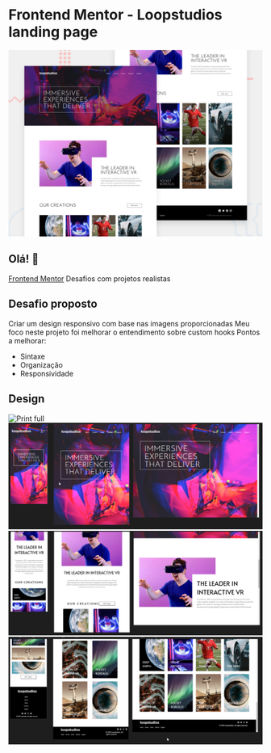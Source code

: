 # Frontend Mentor - Loopstudios landing page

![Design preview for the Loopstudios landing page coding challenge](./design/desktop-preview.jpg)

## Olá! 👋

[Frontend Mentor](https://www.frontendmentor.io) Desafios com projetos realistas



## Desafio proposto

Criar um design responsivo com base nas imagens proporcionadas
Meu foco neste projeto foi melhorar o entendimento sobre custom hooks
Pontos a melhorar:
- Sintaxe
- Organização
- Responsividade

## Design

![Print full](./prints/design%20full.png)
![Print responsively](./prints/Design.png)
![Print responsively](./prints/Design2.png)
![Print responsively](./prints/Design3.png)
